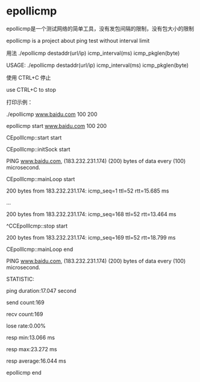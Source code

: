 # epollicmp

epollicmp是一个测试网络的简单工具，没有发包间隔的限制，没有包大小的限制

epollicmp is a project about ping test without interval limit  

用法 ./epollicmp destaddr(url/ip) icmp_interval(ms) icmp_pkglen(byte) 

USAGE:  ./epollicmp destaddr(url/ip) icmp_interval(ms) icmp_pkglen(byte) 

使用 CTRL+C 停止

use CTRL+C to stop

打印示例：

./epollicmp www.baidu.com 100 200

epollicmp start www.baidu.com 100 200

CEpollIcmp::start start

CEpollIcmp::initSock start

PING www.baidu.com, (183.232.231.174) (200) bytes of data every (100) microsecond.

CEpollIcmp::mainLoop start

200 bytes from 183.232.231.174: icmp_seq=1 ttl=52 rtt=15.685 ms

...

200 bytes from 183.232.231.174: icmp_seq=168 ttl=52 rtt=13.464 ms

^CCEpollIcmp::stop start

200 bytes from 183.232.231.174: icmp_seq=169 ttl=52 rtt=18.799 ms

CEpollIcmp::mainLoop end

PING www.baidu.com, (183.232.231.174) (200) bytes of data every (100) microsecond.

STATISTIC:

ping duration:17.047 second

send count:169

recv count:169

lose rate:0.00%

resp min:13.066 ms

resp max:23.272 ms

resp average:16.044 ms

epollicmp end
